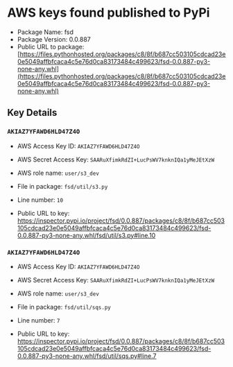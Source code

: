 # AWS keys found published to PyPi

* Package Name: fsd
* Package Version: 0.0.887
* Public URL to package: [https://files.pythonhosted.org/packages/c8/8f/b687cc503105cdcad23e0e5049affbfcaca4c5e76d0ca83173484c499623/fsd-0.0.887-py3-none-any.whl](https://files.pythonhosted.org/packages/c8/8f/b687cc503105cdcad23e0e5049affbfcaca4c5e76d0ca83173484c499623/fsd-0.0.887-py3-none-any.whl)

## Key Details

### `AKIAZ7YFAWD6HLD47Z4O`

* AWS Access Key ID: `AKIAZ7YFAWD6HLD47Z4O`
* AWS Secret Access Key: `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` 
* AWS role name: `user/s3_dev`
* File in package: `fsd/util/s3.py`
* Line number: `10`

* Public URL to key: https://inspector.pypi.io/project/fsd/0.0.887/packages/c8/8f/b687cc503105cdcad23e0e5049affbfcaca4c5e76d0ca83173484c499623/fsd-0.0.887-py3-none-any.whl/fsd/util/s3.py#line.10



### `AKIAZ7YFAWD6HLD47Z4O`

* AWS Access Key ID: `AKIAZ7YFAWD6HLD47Z4O`
* AWS Secret Access Key: `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` 
* AWS role name: `user/s3_dev`
* File in package: `fsd/util/sqs.py`
* Line number: `7`

* Public URL to key: https://inspector.pypi.io/project/fsd/0.0.887/packages/c8/8f/b687cc503105cdcad23e0e5049affbfcaca4c5e76d0ca83173484c499623/fsd-0.0.887-py3-none-any.whl/fsd/util/sqs.py#line.7


